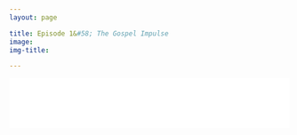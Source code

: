 ```yaml
---
layout: page

title: Episode 1&#58; The Gospel Impulse
image:
img-title:

---
```


<iframe style="border: none" src="//html5-player.libsyn.com/embed/episode/id/6664706/height/90/theme/custom/autoplay/no/autonext/no/thumbnail/yes/preload/no/no_addthis/no/direction/forward/render-playlist/no/custom-color/000000/" height="90" width="100%" scrolling="no"  allowfullscreen webkitallowfullscreen mozallowfullscreen oallowfullscreen msallowfullscreen></iframe>